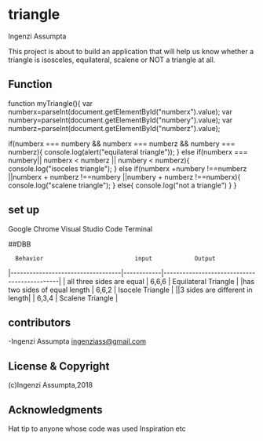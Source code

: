 # triangle

Ingenzi Assumpta

This project is about to build an application that will help us know whether a triangle is isosceles, equilateral, scalene or NOT a triangle at all.

## Function

function myTriangle(){
    var numberx=parseInt(document.getElementById("numberx").value);
    var numbery=parseInt(document.getElementById("numbery").value);
    var numberz=parseInt(document.getElementById("numberz").value);

if(numberx === numbery && numberx === numberz && numbery === numberz){
    console.log(alert("equilateral triangle"));
}
else if(numberx === numbery|| numberx < numberz || numbery < numberz){
    console.log("isoceles triangle");
}
else if(numberx +numbery !==numberz ||numberx + numberz !==numbery ||numbery + numberz !==numberx){
    console.log("scalene triangle");
}
else{
    console.log("not a triangle")
}
}
## set up
Google Chrome
Visual Studio Code
Terminal

##DBB
    
    
      Behavior                          input            Output 
 |-----------------------------------|------------|---------------------------------------------| 
 | all three sides are equal         | 6,6,6      |   Equilateral Triangle                      |        |has two sides of equal length      |  6,6,2     |     Isocele Triangle                        |       ||3 sides are different in length|   |  6,3,4     |    Scalene Triangle                         |
                                                                                        
                                                                                   
                                                                                      

## contributors
-Ingenzi Assumpta <ingenziass@gmail.com>

## License & Copyright
(c)Ingenzi Assumpta,2018

## Acknowledgments
Hat tip to anyone whose code was used
Inspiration
etc








